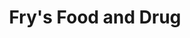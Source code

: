 ---
title: "Fry's Food and Drug"
url: /glendale/frys-food-and-drug-north-59th-avenue/
shop: supermarket
---